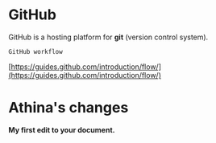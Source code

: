 # GitHub

GitHub is a hosting platform for **git** (version control system).

    GitHub workflow

[https://guides.github.com/introduction/flow/](https://guides.github.com/introduction/flow/)


# Athina's changes

**My first edit to your document.**
